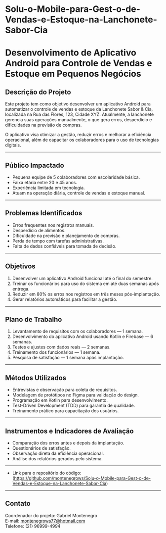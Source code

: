 # Solu-o-Mobile-para-Gest-o-de-Vendas-e-Estoque-na-Lanchonete-Sabor-Cia

# Desenvolvimento de Aplicativo Android para Controle de Vendas e Estoque em Pequenos Negócios

## Descrição do Projeto

Este projeto tem como objetivo desenvolver um aplicativo Android para automatizar o controle de vendas e estoque da Lanchonete Sabor & Cia, localizada na Rua das Flores, 123, Cidade XYZ. Atualmente, a lanchonete gerencia suas operações manualmente, o que gera erros, desperdício e dificuldades na previsão de compras.

O aplicativo visa otimizar a gestão, reduzir erros e melhorar a eficiência operacional, além de capacitar os colaboradores para o uso de tecnologias digitais.

---

## Público Impactado

- Pequena equipe de 5 colaboradores com escolaridade básica.
- Faixa etária entre 20 e 45 anos.
- Experiência limitada em tecnologia.
- Atuam na operação diária, controle de vendas e estoque manual.

---

## Problemas Identificados

- Erros frequentes nos registros manuais.
- Desperdício de alimentos.
- Dificuldade na previsão e planejamento de compras.
- Perda de tempo com tarefas administrativas.
- Falta de dados confiáveis para tomada de decisão.

---

## Objetivos

1. Desenvolver um aplicativo Android funcional até o final do semestre.
2. Treinar os funcionários para uso do sistema em até duas semanas após entrega.
3. Reduzir em 80% os erros nos registros em três meses pós-implantação.
4. Gerar relatórios automáticos para facilitar a gestão.

---

## Plano de Trabalho

1. Levantamento de requisitos com os colaboradores — 1 semana.  
2. Desenvolvimento do aplicativo Android usando Kotlin e Firebase — 6 semanas.  
3. Testes e ajustes com dados reais — 2 semanas.  
4. Treinamento dos funcionários — 1 semana.  
5. Pesquisa de satisfação — 1 semana após implantação.

---

## Métodos Utilizados

- Entrevistas e observação para coleta de requisitos.
- Modelagem de protótipos no Figma para validação do design.
- Programação em Kotlin para desenvolvimento.
- Test-Driven Development (TDD) para garantia de qualidade.
- Treinamento prático para capacitação dos usuários.

---

## Instrumentos e Indicadores de Avaliação

- Comparação dos erros antes e depois da implantação.
- Questionários de satisfação.
- Observação direta da eficiência operacional.
- Análise dos relatórios gerados pelo sistema.

---
- Link para o repositório do código: (https://github.com/montenegrows/Solu-o-Mobile-para-Gest-o-de-Vendas-e-Estoque-na-Lanchonete-Sabor-Cia)
---

## Contato

Coordenador do projeto: Gabriel Montenegro  
E-mail: montenegrows77@hotmail.com  
Telefone: (21) 96999-4994
